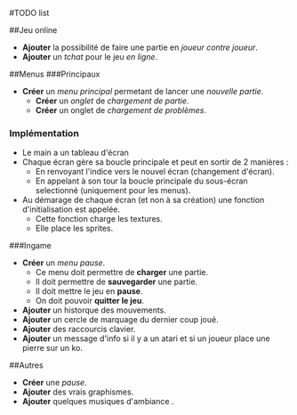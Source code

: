 ﻿#TODO list

##Jeu online
* **Ajouter** la possibilité de faire une partie en *joueur contre joueur*.
* **Ajouter** un *tchat* pour le jeu *en ligne*.

##Menus
###Principaux
* **Créer** un *menu principal* permetant de lancer une *nouvelle partie*.
  - **Créer** un *onglet* de *chargement de partie*.
  - **Créer** un onglet de *chargement de problèmes*.
### Implémentation
* Le main a un tableau d'écran
* Chaque écran gère sa boucle principale et peut en sortir de 2 manières :
  - En renvoyant l'indice vers le nouvel écran (changement d'écran).
  - En appelant à son tour la boucle principale du sous-écran selectionné (uniquement pour les menus).
* Au démarage de chaque écran (et non à sa création) une fonction d'initialisation est appelée.
  - Cette fonction charge les textures.
  - Elle place les sprites.

###Ingame
* **Créer** un *menu pause*.
  - Ce menu doit permettre de **charger** une partie.
  - Il doit permettre de **sauvegarder** une partie.
  - Il doit mettre le jeu en **pause**.
  - On doit pouvoir **quitter le jeu**.
* **Ajouter** un historque des mouvements.
* **Ajouter** un cercle de marquage du dernier coup joué.
* **Ajouter** des raccourcis clavier.
* **Ajouter** un message d'info si il y a un atari et si un joueur place une pierre sur un ko.

##Autres
* **Créer** une *pause*.
* **Ajouter** des vrais graphismes.
* **Ajouter** quelques musiques d'ambiance .

